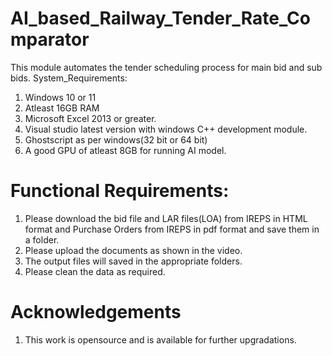 # AI_based_Railway_Tender_Rate_Comparator
This module automates the tender scheduling process for main bid and sub bids.
System_Requirements:
1. Windows 10 or 11
2. Atleast 16GB RAM 
3. Microsoft Excel 2013 or greater.
4. Visual studio latest version with windows C++ development module.
5. Ghostscript as per windows(32 bit or 64 bit)
6. A good GPU of atleast 8GB for running AI model.

# Functional Requirements:
1. Please download the bid file and LAR files(LOA) from IREPS in HTML format and
   Purchase Orders from IREPS in pdf format and save them in a folder.
2. Please upload the documents as shown in the video.
3. The output files will saved in the appropriate folders.
4. Please clean the data as required.

# Acknowledgements
1. This work is opensource and is available for further upgradations.

